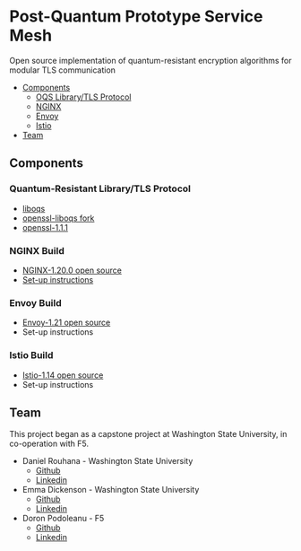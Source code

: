 # Post-Quantum Prototype Service Mesh

Open source implementation of quantum-resistant encryption algorithms for modular TLS communication

- [Components](https://github.com/Post-Quantum-Mesh#components)
  - [OQS Library/TLS Protocol](https://github.com/Post-Quantum-Mesh#quantum-resistant-librarytls-protocol)
  - [NGINX](https://github.com/Post-Quantum-Mesh#nginx-build)
  - [Envoy](https://github.com/Post-Quantum-Mesh#envoy-build)
  - [Istio](https://github.com/Post-Quantum-Mesh#istio-build)
- [Team]()


## Components

### Quantum-Resistant Library/TLS Protocol
- [liboqs](https://github.com/open-quantum-safe/liboqs)
- [openssl-liboqs fork](https://github.com/open-quantum-safe/openssl)
- [openssl-1.1.1](https://github.com/openssl/openssl/tree/OpenSSL_1_1_1-stable)


### NGINX Build
- [NGINX-1.20.0 open source](https://github.com/nginx/nginx/tree/branches/stable-1.20)
- [Set-up instructions](https://github.com/Post-Quantum-Mesh/nginx-oqs#local-environment-setup)

### Envoy Build
- [Envoy-1.21 open source](https://github.com/envoyproxy/envoy/tree/release/v1.21)
- Set-up instructions

### Istio Build
- [Istio-1.14 open source](https://github.com/istio/istio/tree/release-1.14)
- Set-up instructions

## Team

This project began as a capstone project at Washington State University, in co-operation with F5.

- Daniel Rouhana - Washington State University
  - [Github](https://github.com/drouhana)
  - [Linkedin](https://www.linkedin.com/in/rouhana/)
- Emma Dickenson - Washington State University
  - [Github](https://github.com/emmadickenson4)
  - [Linkedin](https://www.linkedin.com/in/emma-dickenson/)
- Doron Podoleanu - F5
  - [Github](https://github.com/doronp)
  - [Linkedin](https://www.linkedin.com/in/doronpodoleanu/)
